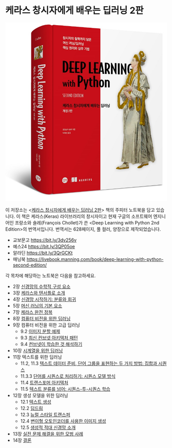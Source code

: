 # 케라스 창시자에게 배우는 딥러닝 2판

![cover](cover.jpg)

이 저장소는 <[케라스 창시자에게 배우는 딥러닝 2판](https://tensorflow.blog/kerasdl2/)> 책의 주피터 노트북을 담고 있습니다. 이 책은 케라스(Keras) 라이브러리의 창시자이고 현재 구글의 소프트웨어 엔지니어인 프랑소와 숄레(François Chollet)가 쓴 <Deep Learning with Python 2nd Edition>의 번역서입니다. 번역서는 628페이지, 풀 컬러, 양장으로 제작되었습니다.

* 교보문고 https://bit.ly/3dv256v
* 예스24 https://bit.ly/3QP05oe
* 알라딘 https://bit.ly/3QrGCKt
* 매닝북 https://livebook.manning.com/book/deep-learning-with-python-second-edition/

각 목차에 해당하는 노트북은 다음을 참고하세요.

* 2장 [신경망의 수학적 구성 요소](chapter02_mathematical-building-blocks.ipynb)
* 3장 [케라스와 텐서플로 소개](chapter03_introduction-to-keras-and-tf.ipynb)
* 4장 [신경망 시작하기: 분류와 회귀](chapter04_getting-started-with-neural-networks.ipynb)
* 5장 [머신 러닝의 기본 요소](chapter05_fundamentals-of-ml.ipynb)
* 7장 [케라스 완전 정복](chapter07_working-with-keras.ipynb)
* 8장 [컴퓨터 비전을 위한 딥러닝](chapter08_intro-to-dl-for-computer-vision.ipynb)
* 9장 컴퓨터 비전을 위한 고급 딥러닝
  * 9.2 [이미지 분할 예제](chapter09_part01_image-segmentation.ipynb)
  * 9.3 [최신 컨브넷 아키텍처 패턴](chapter09_part02_modern-convnet-architecture-patterns.ipynb)
  * 9.4 [컨브넷이 학습한 것 해석하기](chapter09_part03_interpreting-what-convnets-learn.ipynb)
* 10장 [시계열을 위한 딥러닝](chapter10_dl-for-timeseries.ipynb)
* 11장 텍스트를 위한 딥러닝
  * 11.2, 11.3 [텍스트 데이터 준비, 단어 그룹을 표현하는 두 가지 방법: 집합과 시퀀스](chapter11_part01_introduction.ipynb)
  * 11.3.3 [단어를 시퀀스로 처리하기: 시퀀스 모델 방식](chapter11_part02_sequence-models.ipynb)
  * 11.4 [트랜스포머 아키텍처](chapter11_part03_transformer.ipynb)
  * 11.5 [텍스트 분류를 넘어: 시퀀스-투-시퀀스 학습](chapter11_part04_sequence-to-sequence-learning.ipynb)
* 12장 생성 모델을 위한 딥러닝
  * 12.1 [텍스트 생성](chapter12_part01_text-generation.ipynb)
  * 12.2 [딥드림](chapter12_part02_deep-dream.ipynb)
  * 12.3 [뉴럴 스타일 트랜스퍼](chapter12_part03_neural-style-transfer.ipynb)
  * 12.4 [변이형 오토인코더를 사용한 이미지 생성](chapter12_part04_variational-autoencoders.ipynb)
  * 12.5 [생성적 적대 신경망 소개](chapter12_part05_gans.ipynb)
* 13장 [실전 문제 해결을 위한 모범 사례](chapter13_best-practices-for-the-real-world.ipynb)
* 14장 [결론](chapter14_conclusions.ipynb)
